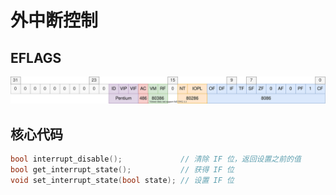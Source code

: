 # 外中断控制

## EFLAGS

![](../04%20中断和时钟/image/eflags.drawio.svg)

## 核心代码

```c++
bool interrupt_disable();             // 清除 IF 位，返回设置之前的值
bool get_interrupt_state();           // 获得 IF 位
void set_interrupt_state(bool state); // 设置 IF 位
```
